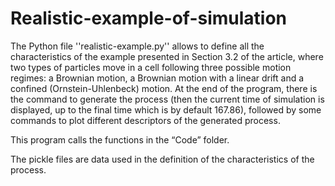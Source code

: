 # Realistic-example-of-simulation

The Python file ''realistic-example.py'' allows to define all the characteristics of the example presented in Section 3.2 of the article, where two types of particles move in a cell following three possible motion regimes: a Brownian motion, a Brownian motion with a linear drift and a confined (Ornstein-Uhlenbeck) motion. At the end of the program, there is the command to generate the process (then the current time of simulation is displayed, up to the final time which is by default 167.86), followed by some commands to plot different descriptors of the generated process. 

This program calls the functions in the “Code” folder. 

The pickle files are data used in the definition of the characteristics of the process.
